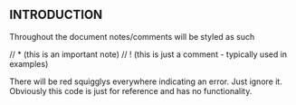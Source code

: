 INTRODUCTION
------------
Throughout the document notes/comments will be styled as such

// * (this is an important note)
// ! (this is just a comment - typically used in examples)


There will be red squigglys everywhere indicating an error. Just ignore it. Obviously this code is just for reference and has no functionality.